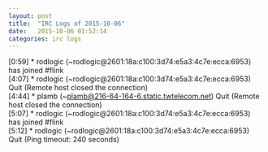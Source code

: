 ```yaml
---
layout: post
title:  "IRC Logs of 2015-10-06"
date:   2015-10-06 01:52:14
categories: irc logs
---
```

<span class="irc-date">[0:59]</span> <span class="irc-green">* rodlogic (~rodlogic@2601:18a:c100:3d74:e5a3:4c7e:ecca:6953) has joined #flink</span><br />
<span class="irc-date">[4:07]</span> <span class="irc-navy">* rodlogic (~rodlogic@2601:18a:c100:3d74:e5a3:4c7e:ecca:6953) Quit (Remote host closed the connection)</span><br />
<span class="irc-date">[4:44]</span> <span class="irc-navy">* plamb (~plamb@216-64-164-6.static.twtelecom.net) Quit (Remote host closed the connection)</span><br />
<span class="irc-date">[5:07]</span> <span class="irc-green">* rodlogic (~rodlogic@2601:18a:c100:3d74:e5a3:4c7e:ecca:6953) has joined #flink</span><br />
<span class="irc-date">[5:12]</span> <span class="irc-navy">* rodlogic (~rodlogic@2601:18a:c100:3d74:e5a3:4c7e:ecca:6953) Quit (Ping timeout: 240 seconds)</span><br />
